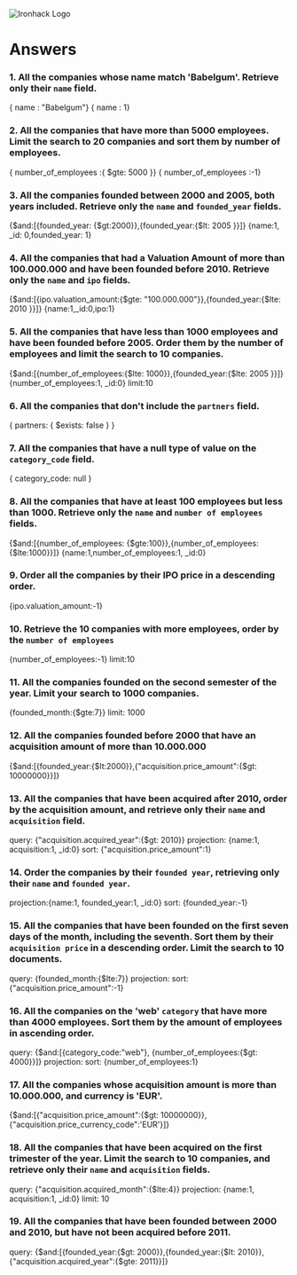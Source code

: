 ![Ironhack Logo](https://i.imgur.com/1QgrNNw.png)

# Answers

### 1. All the companies whose name match 'Babelgum'. Retrieve only their `name` field.

{ name : "Babelgum"}
{ name : 1}

### 2. All the companies that have more than 5000 employees. Limit the search to 20 companies and sort them by **number of employees**.

{ number_of_employees :{ $gte: 5000 }}
{ number_of_employees :-1}

### 3. All the companies founded between 2000 and 2005, both years included. Retrieve only the `name` and `founded_year` fields.

{$and:[{founded_year: {$gt:2000}},{founded_year:{$lt: 2005 }}]}
{name:1, _id: 0,founded_year: 1}

### 4. All the companies that had a Valuation Amount of more than 100.000.000 and have been founded before 2010. Retrieve only the `name` and `ipo` fields.

{$and:[{ipo.valuation_amount:{$gte: "100.000.000"}},{founded_year:{$lte: 2010 }}]}
{name:1,_id:0,ipo:1}

### 5. All the companies that have less than 1000 employees and have been founded before 2005. Order them by the number of employees and limit the search to 10 companies.

{$and:[{number_of_employees:{$lte: 1000}},{founded_year:{$lte: 2005 }}]}
{number_of_employees:1, _id:0}
limit:10

### 6. All the companies that don't include the `partners` field.

{ partners: { $exists: false } }

### 7. All the companies that have a null type of value on the `category_code` field.
{ category_code: null }

### 8. All the companies that have at least 100 employees but less than 1000. Retrieve only the `name` and `number of employees` fields.

{$and:[{number_of_employees: {$gte:100}},{number_of_employees:{$lte:1000}}]}
{name:1,number_of_employees:1, _id:0}

### 9. Order all the companies by their IPO price in a descending order.

{ipo.valuation_amount:-1}

### 10. Retrieve the 10 companies with more employees, order by the `number of employees`

{number_of_employees:-1}
limit:10

### 11. All the companies founded on the second semester of the year. Limit your search to 1000 companies.

{founded_month:{$gte:7}}
limit: 1000

### 12. All the companies founded before 2000 that have an acquisition amount of more than 10.000.000

{$and:[{founded_year:{$lt:2000}},{"acquisition.price_amount":{$gt: 10000000}}]}

### 13. All the companies that have been acquired after 2010, order by the acquisition amount, and retrieve only their `name` and `acquisition` field.

query: {"acquisition.acquired_year":{$gt: 2010}}
 projection: {name:1, acquisition:1, _id:0}
 sort: {"acquisition.price_amount":1}

### 14. Order the companies by their `founded year`, retrieving only their `name` and `founded year`.

projection:{name:1, founded_year:1, _id:0}
 sort: {founded_year:-1}

### 15. All the companies that have been founded on the first seven days of the month, including the seventh. Sort them by their `acquisition price` in a descending order. Limit the search to 10 documents.

query: {founded_month:{$lte:7}}
 projection:
 sort: {"acquisition.price_amount":-1}

### 16. All the companies on the 'web' `category` that have more than 4000 employees. Sort them by the amount of employees in ascending order.

query: {$and:[{category_code:"web"}, {number_of_employees:{$gt: 4000}}]}
 projection:
 sort: {number_of_employees:1}

### 17. All the companies whose acquisition amount is more than 10.000.000, and currency is 'EUR'.

 {$and:[{"acquisition.price_amount":{$gt: 10000000}},{"acquisition.price_currency_code":'EUR'}]}

### 18. All the companies that have been acquired on the first trimester of the year. Limit the search to 10 companies, and retrieve only their `name` and `acquisition` fields.

query: {"acquisition.acquired_month":{$lte:4}}
 projection: {name:1, acquisition:1, _id:0}
 limit: 10

### 19. All the companies that have been founded between 2000 and 2010, but have not been acquired before 2011.

query: {$and:[{founded_year:{$gt: 2000}},{founded_year:{$lt: 2010}}, {"acquisition.acquired_year":{$gte: 2011}}]}
